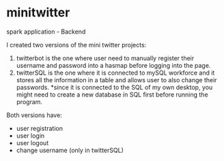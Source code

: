 # minitwitter
spark application - Backend

I created two versions of the mini twitter projects: 
1. twitterbot is the one where user need to manually register their username and password into a hasmap before logging into the page.
2. twitterSQL is the one where it is connected to mySQL workforce and it stores all the information in a table and allows user to also change their passwords.
*since it is connected to the SQL of my own desktop, you might need to create a new database in SQL first before running the program.

Both versions have:
- user registration
- user login
- user logout
- change username (only in twitterSQL)

